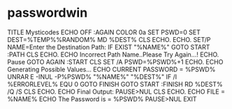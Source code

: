 # passwordwin
TITLE Mysticodes  ECHO OFF :AGAIN COLOR 0a SET PSWD=0 SET DEST=%TEMP%\%RANDOM% MD %DEST% CLS ECHO. ECHO. SET/P NAME=Enter the Destination Path: IF EXIST "%NAME%" GOTO START :PATH CLS ECHO. ECHO Incorrect Path Name..Please Try Again...! ECHO. Pause GOTO AGAIN :START CLS SET /A PSWD=%PSWD%+1 ECHO. ECHO Generating Possible Values... ECHO CURRENT PASSWORD = %PSWD% UNRAR E -INUL -P%PSWD% "%NAME%" "%DEST%" IF /I %ERRORLEVEL% EQU 0 GOTO FINISH GOTO START :FINISH RD %DEST% /Q /S CLS ECHO. ECHO Final Output: PAUSE>NUL CLS ECHO. ECHO FILE  = %NAME% ECHO The Password is = %PSWD% PAUSE>NUL EXIT
